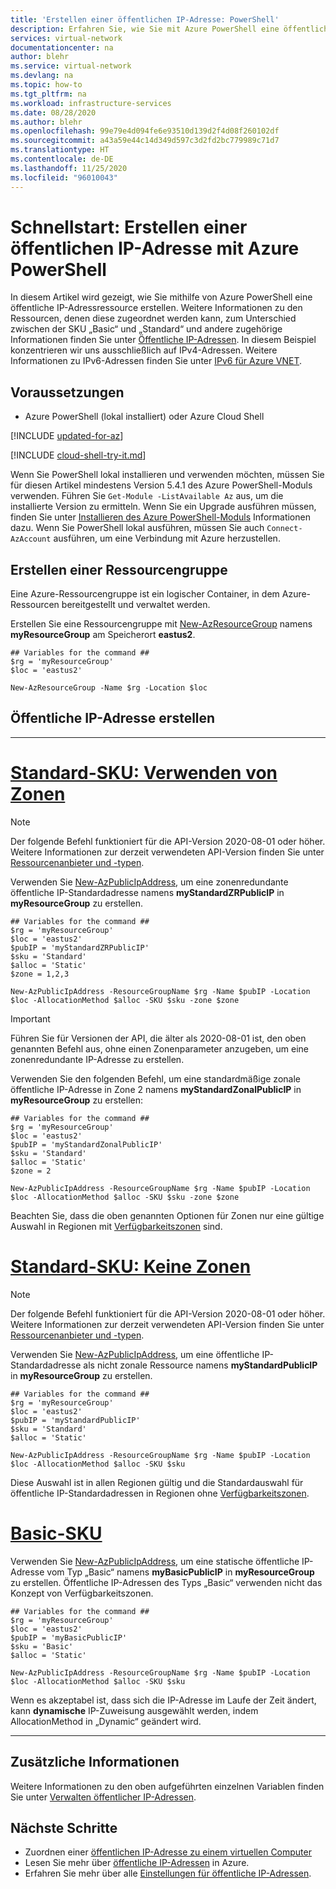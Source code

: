 ```yaml
---
title: 'Erstellen einer öffentlichen IP-Adresse: PowerShell'
description: Erfahren Sie, wie Sie mit Azure PowerShell eine öffentliche IP-Adresse erstellen.
services: virtual-network
documentationcenter: na
author: blehr
ms.service: virtual-network
ms.devlang: na
ms.topic: how-to
ms.tgt_pltfrm: na
ms.workload: infrastructure-services
ms.date: 08/28/2020
ms.author: blehr
ms.openlocfilehash: 99e79e4d094fe6e93510d139d2f4d08f260102df
ms.sourcegitcommit: a43a59e44c14d349d597c3d2fd2bc779989c71d7
ms.translationtype: HT
ms.contentlocale: de-DE
ms.lasthandoff: 11/25/2020
ms.locfileid: "96010043"
---
```

# <a name="quickstart-create-a-public-ip-address-using-azure-powershell"></a>Schnellstart: Erstellen einer öffentlichen IP-Adresse mit Azure PowerShell

In diesem Artikel wird gezeigt, wie Sie mithilfe von Azure PowerShell eine öffentliche IP-Adressressource erstellen. Weitere Informationen zu den Ressourcen, denen diese zugeordnet werden kann, zum Unterschied zwischen der SKU „Basic“ und „Standard“ und andere zugehörige Informationen finden Sie unter [Öffentliche IP-Adressen](https://docs.microsoft.com/azure/virtual-network/public-ip-addresses).  In diesem Beispiel konzentrieren wir uns ausschließlich auf IPv4-Adressen. Weitere Informationen zu IPv6-Adressen finden Sie unter [IPv6 für Azure VNET](https://docs.microsoft.com/azure/virtual-network/ipv6-overview).

## <a name="prerequisites"></a>Voraussetzungen

- Azure PowerShell (lokal installiert) oder Azure Cloud Shell

[!INCLUDE [updated-for-az](../../includes/updated-for-az.md)]

[!INCLUDE [cloud-shell-try-it.md](../../includes/cloud-shell-try-it.md)]

Wenn Sie PowerShell lokal installieren und verwenden möchten, müssen Sie für diesen Artikel mindestens Version 5.4.1 des Azure PowerShell-Moduls verwenden. Führen Sie `Get-Module -ListAvailable Az` aus, um die installierte Version zu ermitteln. Wenn Sie ein Upgrade ausführen müssen, finden Sie unter [Installieren des Azure PowerShell-Moduls](/powershell/azure/install-Az-ps) Informationen dazu. Wenn Sie PowerShell lokal ausführen, müssen Sie auch `Connect-AzAccount` ausführen, um eine Verbindung mit Azure herzustellen.

## <a name="create-a-resource-group"></a>Erstellen einer Ressourcengruppe

Eine Azure-Ressourcengruppe ist ein logischer Container, in dem Azure-Ressourcen bereitgestellt und verwaltet werden.

Erstellen Sie eine Ressourcengruppe mit [New-AzResourceGroup](/powershell/module/az.resources/new-azresourcegroup) namens **myResourceGroup** am Speicherort **eastus2**.

```azurepowershell-interactive
## Variables for the command ##
$rg = 'myResourceGroup'
$loc = 'eastus2'

New-AzResourceGroup -Name $rg -Location $loc
```
## <a name="create-public-ip"></a>Öffentliche IP-Adresse erstellen

---
# <a name="standard-sku---using-zones"></a>[**Standard-SKU: Verwenden von Zonen**](#tab/option-create-public-ip-standard-zones)

>[!NOTE]
>Der folgende Befehl funktioniert für die API-Version 2020-08-01 oder höher.  Weitere Informationen zur derzeit verwendeten API-Version finden Sie unter [Ressourcenanbieter und -typen](https://docs.microsoft.com/azure/azure-resource-manager/management/resource-providers-and-types).

Verwenden Sie [New-AzPublicIpAddress](/powershell/module/az.network/new-azpublicipaddress), um eine zonenredundante öffentliche IP-Standardadresse namens **myStandardZRPublicIP** in **myResourceGroup** zu erstellen.

```azurepowershell-interactive
## Variables for the command ##
$rg = 'myResourceGroup'
$loc = 'eastus2'
$pubIP = 'myStandardZRPublicIP'
$sku = 'Standard'
$alloc = 'Static'
$zone = 1,2,3

New-AzPublicIpAddress -ResourceGroupName $rg -Name $pubIP -Location $loc -AllocationMethod $alloc -SKU $sku -zone $zone
```
> [!IMPORTANT]
> Führen Sie für Versionen der API, die älter als 2020-08-01 ist, den oben genannten Befehl aus, ohne einen Zonenparameter anzugeben, um eine zonenredundante IP-Adresse zu erstellen. 
>

Verwenden Sie den folgenden Befehl, um eine standardmäßige zonale öffentliche IP-Adresse in Zone 2 namens **myStandardZonalPublicIP** in **myResourceGroup** zu erstellen:

```azurepowershell-interactive
## Variables for the command ##
$rg = 'myResourceGroup'
$loc = 'eastus2'
$pubIP = 'myStandardZonalPublicIP'
$sku = 'Standard'
$alloc = 'Static'
$zone = 2

New-AzPublicIpAddress -ResourceGroupName $rg -Name $pubIP -Location $loc -AllocationMethod $alloc -SKU $sku -zone $zone
```

Beachten Sie, dass die oben genannten Optionen für Zonen nur eine gültige Auswahl in Regionen mit [Verfügbarkeitszonen](https://docs.microsoft.com/azure/availability-zones/az-overview?toc=/azure/virtual-network/toc.json#availability-zones) sind.

# <a name="standard-sku---no-zones"></a>[**Standard-SKU: Keine Zonen**](#tab/option-create-public-ip-standard)

>[!NOTE]
>Der folgende Befehl funktioniert für die API-Version 2020-08-01 oder höher.  Weitere Informationen zur derzeit verwendeten API-Version finden Sie unter [Ressourcenanbieter und -typen](https://docs.microsoft.com/azure/azure-resource-manager/management/resource-providers-and-types).

Verwenden Sie [New-AzPublicIpAddress](/powershell/module/az.network/new-azpublicipaddress), um eine öffentliche IP-Standardadresse als nicht zonale Ressource namens **myStandardPublicIP** in **myResourceGroup** zu erstellen.

```azurepowershell-interactive
## Variables for the command ##
$rg = 'myResourceGroup'
$loc = 'eastus2'
$pubIP = 'myStandardPublicIP'
$sku = 'Standard'
$alloc = 'Static'

New-AzPublicIpAddress -ResourceGroupName $rg -Name $pubIP -Location $loc -AllocationMethod $alloc -SKU $sku
```

Diese Auswahl ist in allen Regionen gültig und die Standardauswahl für öffentliche IP-Standardadressen in Regionen ohne [Verfügbarkeitszonen](https://docs.microsoft.com/azure/availability-zones/az-overview?toc=/azure/virtual-network/toc.json#availability-zones).

# <a name="basic-sku"></a>[**Basic-SKU**](#tab/option-create-public-ip-basic)

Verwenden Sie [New-AzPublicIpAddress](/powershell/module/az.network/new-azpublicipaddress), um eine statische öffentliche IP-Adresse vom Typ „Basic“ namens **myBasicPublicIP** in **myResourceGroup** zu erstellen.  Öffentliche IP-Adressen des Typs „Basic“ verwenden nicht das Konzept von Verfügbarkeitszonen.

```azurepowershell-interactive
## Variables for the command ##
$rg = 'myResourceGroup'
$loc = 'eastus2'
$pubIP = 'myBasicPublicIP'
$sku = 'Basic'
$alloc = 'Static'

New-AzPublicIpAddress -ResourceGroupName $rg -Name $pubIP -Location $loc -AllocationMethod $alloc -SKU $sku
```
Wenn es akzeptabel ist, dass sich die IP-Adresse im Laufe der Zeit ändert, kann **dynamische** IP-Zuweisung ausgewählt werden, indem AllocationMethod in „Dynamic“ geändert wird.

---

## <a name="additional-information"></a>Zusätzliche Informationen 

Weitere Informationen zu den oben aufgeführten einzelnen Variablen finden Sie unter [Verwalten öffentlicher IP-Adressen](https://docs.microsoft.com/azure/virtual-network/virtual-network-public-ip-address#create-a-public-ip-address).

## <a name="next-steps"></a>Nächste Schritte
- Zuordnen einer [öffentlichen IP-Adresse zu einem virtuellen Computer](https://docs.microsoft.com/azure/virtual-network/associate-public-ip-address-vm#azure-portal)
- Lesen Sie mehr über [öffentliche IP-Adressen](virtual-network-ip-addresses-overview-arm.md#public-ip-addresses) in Azure.
- Erfahren Sie mehr über alle [Einstellungen für öffentliche IP-Adressen](virtual-network-public-ip-address.md#create-a-public-ip-address).
